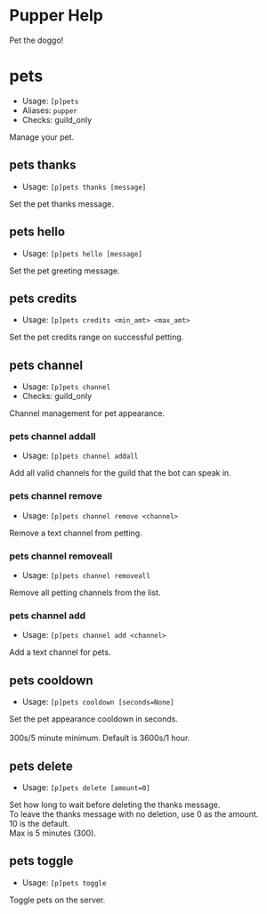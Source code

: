 # Pupper Help

Pet the doggo!

# pets
 - Usage: `[p]pets`
 - Aliases: `pupper`
 - Checks: guild_only

Manage your pet.

## pets thanks
 - Usage: `[p]pets thanks [message]`

Set the pet thanks message.

## pets hello
 - Usage: `[p]pets hello [message]`

Set the pet greeting message.

## pets credits
 - Usage: `[p]pets credits <min_amt> <max_amt>`

Set the pet credits range on successful petting.

## pets channel
 - Usage: `[p]pets channel`
 - Checks: guild_only

Channel management for pet appearance.

### pets channel addall
 - Usage: `[p]pets channel addall`

Add all valid channels for the guild that the bot can speak in.

### pets channel remove
 - Usage: `[p]pets channel remove <channel>`

Remove a text channel from petting.

### pets channel removeall
 - Usage: `[p]pets channel removeall`

Remove all petting channels from the list.

### pets channel add
 - Usage: `[p]pets channel add <channel>`

Add a text channel for pets.

## pets cooldown
 - Usage: `[p]pets cooldown [seconds=None]`

Set the pet appearance cooldown in seconds.<br/><br/>300s/5 minute minimum. Default is 3600s/1 hour.

## pets delete
 - Usage: `[p]pets delete [amount=0]`

Set how long to wait before deleting the thanks message.<br/>To leave the thanks message with no deletion, use 0 as the amount.<br/>10 is the default.<br/>Max is 5 minutes (300).

## pets toggle
 - Usage: `[p]pets toggle`

Toggle pets on the server.

